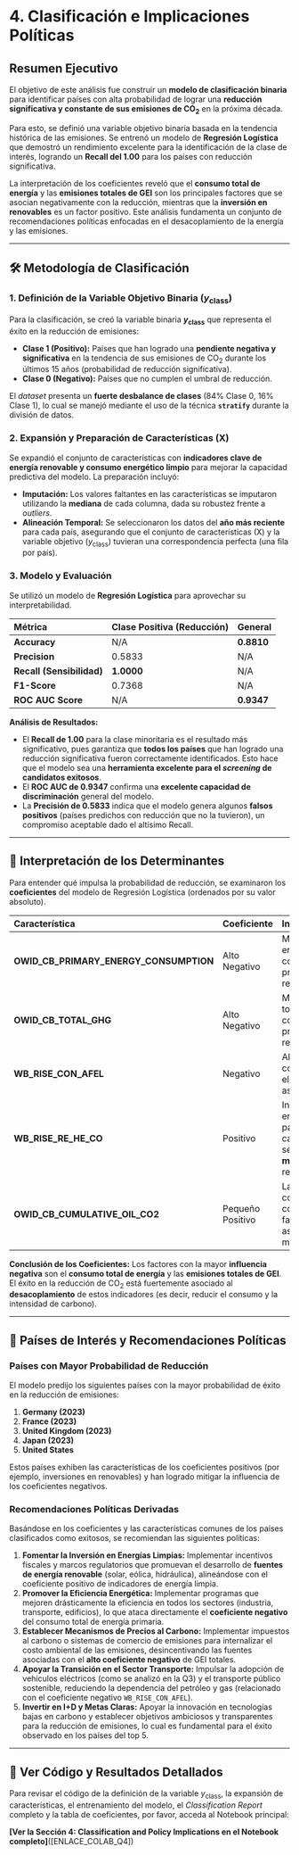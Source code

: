 # 4. Clasificación e Implicaciones Políticas
## Resumen Ejecutivo

El objetivo de este análisis fue construir un **modelo de clasificación binaria** para identificar países con alta probabilidad de lograr una **reducción significativa y constante de sus emisiones de $\text{CO}_2$** en la próxima década.

Para esto, se definió una variable objetivo binaria basada en la tendencia histórica de las emisiones. Se entrenó un modelo de **Regresión Logística** que demostró un rendimiento excelente para la identificación de la clase de interés, logrando un **Recall del 1.00** para los países con reducción significativa.

La interpretación de los coeficientes reveló que el **consumo total de energía** y las **emisiones totales de GEI** son los principales factores que se asocian negativamente con la reducción, mientras que la **inversión en renovables** es un factor positivo. Este análisis fundamenta un conjunto de recomendaciones políticas enfocadas en el desacoplamiento de la energía y las emisiones.

---

## 🛠️ Metodología de Clasificación

### 1. Definición de la Variable Objetivo Binaria ($y_{\text{class}}$)
Para la clasificación, se creó la variable binaria **$y_{\text{class}}$** que representa el éxito en la reducción de emisiones:
* **Clase 1 (Positivo):** Países que han logrado una **pendiente negativa y significativa** en la tendencia de sus emisiones de $\text{CO}_2$ durante los últimos 15 años (probabilidad de reducción significativa).
* **Clase 0 (Negativo):** Países que no cumplen el umbral de reducción.

El *dataset* presenta un **fuerte desbalance de clases** (84% Clase 0, 16% Clase 1), lo cual se manejó mediante el uso de la técnica **`stratify`** durante la división de datos.

### 2. Expansión y Preparación de Características ($\text{X}$)
Se expandió el conjunto de características con **indicadores clave de energía renovable y consumo energético limpio** para mejorar la capacidad predictiva del modelo. La preparación incluyó:
* **Imputación:** Los valores faltantes en las características se imputaron utilizando la **mediana** de cada columna, dada su robustez frente a *outliers*.
* **Alineación Temporal:** Se seleccionaron los datos del **año más reciente** para cada país, asegurando que el conjunto de características ($\text{X}$) y la variable objetivo ($y_{\text{class}}$) tuvieran una correspondencia perfecta (una fila por país).

### 3. Modelo y Evaluación

Se utilizó un modelo de **Regresión Logística** para aprovechar su interpretabilidad.

| Métrica | Clase Positiva (Reducción) | General |
| :--- | :--- | :--- |
| **Accuracy** | N/A | **0.8810** |
| **Precision** | 0.5833 | N/A |
| **Recall (Sensibilidad)** | **1.0000** | N/A |
| **F1-Score** | 0.7368 | N/A |
| **ROC AUC Score** | N/A | **0.9347** |

**Análisis de Resultados:**
* El **Recall de 1.00** para la clase minoritaria es el resultado más significativo, pues garantiza que **todos los países** que han logrado una reducción significativa fueron correctamente identificados. Esto hace que el modelo sea una **herramienta excelente para el *screening* de candidatos exitosos**.
* El **ROC AUC de 0.9347** confirma una **excelente capacidad de discriminación** general del modelo.
* La **Precisión de 0.5833** indica que el modelo genera algunos **falsos positivos** (países predichos con reducción que no la tuvieron), un compromiso aceptable dado el altísimo Recall.

---

## 🧐 Interpretación de los Determinantes

Para entender qué impulsa la probabilidad de reducción, se examinaron los **coeficientes** del modelo de Regresión Logística (ordenados por su valor absoluto).

| Característica | Coeficiente | Interpretación |
| :--- | :--- | :--- |
| **OWID\_CB\_PRIMARY\_ENERGY\_CONSUMPTION** | Alto Negativo | Mayor consumo de energía total se asocia con una **menor** probabilidad de reducción significativa. |
| **OWID\_CB\_TOTAL\_GHG** | Alto Negativo | Mayores emisiones totales de GEI se asocian con una **menor** probabilidad de reducción. |
| **WB\_RISE\_CON\_AFEL** | Negativo | Alto consumo de combustibles fósiles en el sector transporte se asocia negativamente. |
| **WB\_RISE\_RE\_HE\_CO** | Positivo | Indicadores de uso de energías renovables para calefacción/refrigeración se asocian con una **mayor** probabilidad de reducción. |
| **OWID\_CB\_CUMULATIVE\_OIL\_CO2** | Pequeño Positivo | La experiencia histórica con el petróleo, una vez controlada por otros factores, tiene una asociación marginalmente positiva. |

**Conclusión de los Coeficientes:** Los factores con la mayor **influencia negativa** son el **consumo total de energía** y las **emisiones totales de GEI**. El éxito en la reducción de $\text{CO}_2$ está fuertemente asociado al **desacoplamiento** de estos indicadores (es decir, reducir el consumo y la intensidad de carbono).

---

## 🎯 Países de Interés y Recomendaciones Políticas

### Países con Mayor Probabilidad de Reducción
El modelo predijo los siguientes países con la mayor probabilidad de éxito en la reducción de emisiones:

1.  **Germany (2023)**
2.  **France (2023)**
3.  **United Kingdom (2023)**
4.  **Japan (2023)**
5.  **United States**

Estos países exhiben las características de los coeficientes positivos (por ejemplo, inversiones en renovables) y han logrado mitigar la influencia de los coeficientes negativos.

### Recomendaciones Políticas Derivadas

Basándose en los coeficientes y las características comunes de los países clasificados como exitosos, se recomiendan las siguientes políticas:

1.  **Fomentar la Inversión en Energías Limpias:** Implementar incentivos fiscales y marcos regulatorios que promuevan el desarrollo de **fuentes de energía renovable** (solar, eólica, hidráulica), alineándose con el coeficiente positivo de indicadores de energía limpia.
2.  **Promover la Eficiencia Energética:** Implementar programas que mejoren drásticamente la eficiencia en todos los sectores (industria, transporte, edificios), lo que ataca directamente el **coeficiente negativo** del consumo total de energía primaria.
3.  **Establecer Mecanismos de Precios al Carbono:** Implementar impuestos al carbono o sistemas de comercio de emisiones para internalizar el costo ambiental de las emisiones, desincentivando las fuentes asociadas con el **alto coeficiente negativo** de GEI totales.
4.  **Apoyar la Transición en el Sector Transporte:** Impulsar la adopción de vehículos eléctricos (como se analizó en la Q3) y el transporte público sostenible, reduciendo la dependencia del petróleo y gas (relacionado con el coeficiente negativo `WB_RISE_CON_AFEL`).
5.  **Invertir en I+D y Metas Claras:** Apoyar la innovación en tecnologías bajas en carbono y establecer objetivos ambiciosos y transparentes para la reducción de emisiones, lo cual es fundamental para el éxito observado en los países del top 5.

---

## 🔗 Ver Código y Resultados Detallados

Para revisar el código de la definición de la variable $y_{\text{class}}$, la expansión de características, el entrenamiento del modelo, el *Classification Report* completo y la tabla de coeficientes, por favor, acceda al Notebook principal:

**[Ver la Sección 4: Classification and Policy Implications en el Notebook completo]**([ENLACE_COLAB_Q4])
